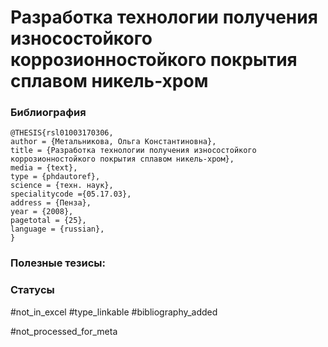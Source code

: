 # Разработка технологии получения износостойкого коррозионностойкого покрытия сплавом никель-хром

### Библиография
```
@THESIS{rsl01003170306,
author = {Метальникова, Ольга Константиновна},
title = {Разработка технологии получения износостойкого коррозионностойкого покрытия сплавом никель-хром},
media = {text},
type = {phdautoref},
science = {техн. наук},
specialitycode ={05.17.03},
address = {Пенза},
year = {2008},
pagetotal = {25},
language = {russian},
}
```

### Полезные тезисы:

### Статусы
#not_in_excel 
#type_linkable 
#bibliography_added

#not_processed_for_meta
